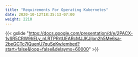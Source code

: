 ```yaml
---
title: "Requirements For Operating Kubernetes"
date: 2020-10-12T18:35:13-07:00
weight: 2210
---
```

{{< gslide "https://docs.google.com/presentation/d/e/2PACX-1vSR5CRW9hELy_nLRTPRrtUEARcMJJKJjlon2h5Me6sa-2beGCTc7lQuenU7quSeKw/embed?start=false&loop=false&delayms=60000" >}}

